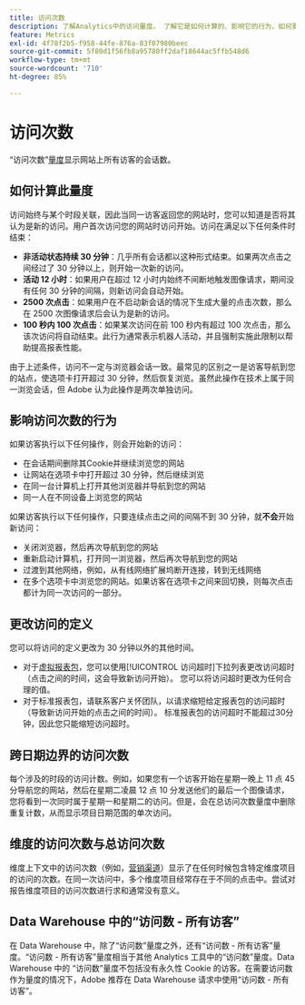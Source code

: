 ```yaml
---
title: 访问次数
description: 了解Analytics中的访问量度。 了解它是如何计算的、影响它的行为、如何更改其定义等。
feature: Metrics
exl-id: 4f78f2b5-f958-44fe-876a-83f07980beec
source-git-commit: 5f80d1f56fb8a95780ff2daf18644ac5ffb548d6
workflow-type: tm+mt
source-wordcount: '710'
ht-degree: 85%

---
```


# 访问次数

“访问次数”[量度](overview.md)显示网站上所有访客的会话数。

## 如何计算此量度

访问始终与某个时段关联，因此当同一访客返回您的网站时，您可以知道是否将其认为是新的访问。用户首次访问您的网站时访问开始。访问在满足以下任何条件时结束：

* **非活动状态持续 30 分钟**：几乎所有会话都以这种形式结束。如果两次点击之间经过了 30 分钟以上，则开始一次新的访问。
* **活动 12 小时**：如果用户在超过 12 小时内始终不间断地触发图像请求，期间没有任何 30 分钟的间隔，则新访问会自动开始。
* **2500 次点击**：如果用户在不启动新会话的情况下生成大量的点击次数，那么在 2500 次图像请求后会认为是新的访问。
* **100 秒内 100 次点击**：如果某次访问在前 100 秒内有超过 100 次点击，那么该次访问将自动结束。此行为通常表示机器人活动，并且强制实施此限制以帮助提高报表性能。

由于上述条件，访问不一定与浏览器会话一致。最常见的区别之一是访客导航到您的站点，使选项卡打开超过 30 分钟，然后恢复浏览。虽然此操作在技术上属于同一浏览会话，但 Adobe 认为此操作是两次单独访问。

## 影响访问次数的行为

如果访客执行以下任何操作，则会开始新的访问：

* 在会话期间删除其Cookie并继续浏览您的网站
* 让网站在选项卡中打开超过 30 分钟，然后继续浏览
* 在同一台计算机上打开其他浏览器并导航到您的网站
* 同一人在不同设备上浏览您的网站

如果访客执行以下任何操作，只要连续点击之间的间隔不到 30 分钟，就&#x200B;**不会**&#x200B;开始新访问：

* 关闭浏览器，然后再次导航到您的网站
* 重新启动计算机，打开同一浏览器，然后再次导航到您的网站
* 过渡到其他网络，例如，从有线网络扩展坞断开连接，转到无线网络
* 在多个选项卡中浏览您的网站。如果访客在选项卡之间来回切换，则每次点击都计为同一次访问的一部分。

## 更改访问的定义

您可以将访问的定义更改为 30 分钟以外的其他时间。

* 对于[虚拟报表包](../vrs/vrs-about.md)，您可以使用[!UICONTROL 访问超时]下拉列表更改访问超时（点击之间的时间，这会导致新访问开始）。 您可以将访问超时更改为任何合理的值。
* 对于标准报表包，请联系客户关怀团队，以请求缩短给定报表包的访问超时（导致新访问开始的点击之间的时间）。 标准报表包的访问超时不能超过30分钟，因此您只能缩短访问超时。

## 跨日期边界的访问次数

每个涉及的时段的访问计数。例如，如果您有一个访客开始在星期一晚上 11 点 45 分导航您的网站，然后在星期二凌晨 12 点 10 分发送他们的最后一个图像请求，您将看到一次同时属于星期一和星期二的访问。但是，会在总访问次数量度中删除重复计数，从而显示项目日期范围的单次访问。

## 维度的访问次数与总访问次数

维度上下文中的访问次数（例如，[营销渠道](../dimensions/marketing-channel.md)）显示了在任何时候包含特定维度项目的访问的次数。在同一次访问中，多个维度项目经常存在于不同的点击中。尝试对报告维度项目的访问次数进行求和通常没有意义。

## Data Warehouse 中的“访问数 - 所有访客”

在 Data Warehouse 中，除了“访问数”量度之外，还有“访问数 - 所有访客”量度。“访问数 - 所有访客”量度相当于其他 Analytics 工具中的“访问数”量度。Data Warehouse 中的 “访问数”量度不包括没有永久性 Cookie 的访客。在需要访问数作为量度的情况下，Adobe 推荐在 Data Warehouse 请求中使用“访问数 - 所有访客”。
